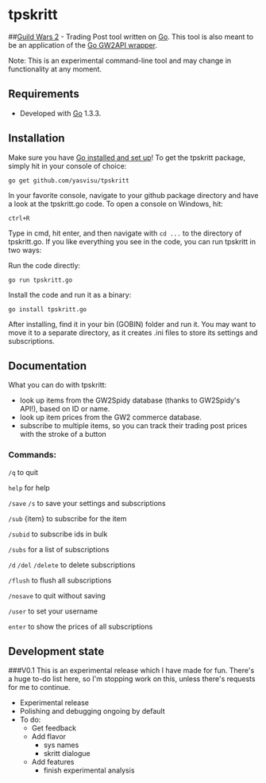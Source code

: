 # tpskritt

##[Guild Wars 2](https://www.guildwars2.com/en-gb/) - Trading Post tool written on [Go](http://golang.org/).
This tool is also meant to be an application of the [Go GW2API wrapper](https://github.com/yasvisu/gw2api).

Note:
This is an experimental command-line tool and may change in functionality at any moment.

## Requirements

* Developed with [Go](http://golang.org/) 1.3.3. 

## Installation
Make sure you have [Go installed and set up](http://golang.org/doc/install)!
To get the tpskritt package, simply hit in your console of choice:

    go get github.com/yasvisu/tpskritt

In your favorite console, navigate to your github package directory and have a look at the tpskritt.go code.
To open a console on Windows, hit:

    ctrl+R

Type in cmd, hit enter, and then navigate with `cd ...` to the directory of tpskritt.go.
If you like everything you see in the code, you can run tpskritt in two ways:

Run the code directly:

    go run tpskritt.go

Install the code and run it as a binary:

    go install tpskritt.go

After installing, find it in your bin (GOBIN) folder and run it. You may want to move it to a separate directory, as it creates .ini files to store its settings and subscriptions.

## Documentation
What you can do with tpskritt:
- look up items from the GW2Spidy database (thanks to GW2Spidy's API!), based on ID or name.
- look up item prices from the GW2 commerce database.
- subscribe to multiple items, so you can track their trading post prices with the stroke of a button

### Commands:
  `/q` to quit
  
  `help` for help
  
  `/save` `/s` to save your settings and subscriptions
  
  `/sub` {item} to subscribe for the item
  
  `/subid` to subscribe ids in bulk
  
  `/subs` for a list of subscriptions
  
  `/d` `/del` `/delete` to delete subscriptions
  
  `/flush` to flush all subscriptions
  
  `/nosave` to quit without saving
  
  `/user` to set your username
  
  `enter` to show the prices of all subscriptions

## Development state
###V0.1
This is an experimental release which I have made for fun. There's a huge to-do list here, so I'm stopping work on this, unless there's requests for me to continue.
* Experimental release
* Polishing and debugging ongoing by default
* To do:
  * Get feedback
  * Add flavor
      * sys names
      * skritt dialogue
  * Add features
      * finish experimental analysis
